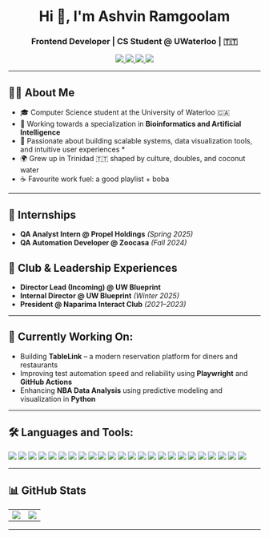 <h1 align="center">Hi 👋, I'm Ashvin Ramgoolam</h1>
<h3 align="center">Frontend Developer | CS Student @ UWaterloo | 🇹🇹 </h3>

<p align="center">
  <a href="mailto:a2ramgoo@uwaterloo.ca">
    <img src="https://img.shields.io/badge/Email-a2ramgoo@uwaterloo.ca-D14836?style=for-the-badge&logo=gmail&logoColor=white" />
  </a>
  <a href="https://www.linkedin.com/in/ashvin-ramgoolam">
    <img src="https://img.shields.io/badge/LinkedIn-Ashvin%20Ramgoolam-0077B5?style=for-the-badge&logo=linkedin&logoColor=white" />
  </a>
  <a href="https://github.com/AshvinRamgo">
    <img src="https://img.shields.io/badge/GitHub-AshvinRamgo-181717?style=for-the-badge&logo=github&logoColor=white" />
  </a>
  <a href="#">
    <img src="https://img.shields.io/badge/Portfolio-In%20Progress-F9A03C?style=for-the-badge&logo=vercel&logoColor=white" />
  </a>
</p>

---


## 👨‍💻 About Me

- 🎓 Computer Science student at the University of Waterloo 🇨🇦  
- 🧬 Working towards a specialization in **Bioinformatics and Artificial Intelligence**  
- 🧪 Passionate about building scalable systems, data visualization tools, and intuitive user experiences  *
- 🌍 Grew up in Trinidad 🇹🇹 shaped by culture, doubles, and coconut water
- ☕ Favourite work fuel: a good playlist + boba

---

## 💼 Internships
- **QA Analyst Intern @ Propel Holdings** *(Spring 2025)*  
- **QA Automation Developer @ Zoocasa** *(Fall 2024)*  

## 🤝 Club & Leadership Experiences
- **Director Lead (Incoming) @ UW Blueprint**  
- **Internal Director @ UW Blueprint** *(Winter 2025)*  
- **President @ Naparima Interact Club** *(2021–2023)*  

---

## 🧠 Currently Working On:
- Building **TableLink** – a modern reservation platform for diners and restaurants  
- Improving test automation speed and reliability using **Playwright** and **GitHub Actions**  
- Enhancing **NBA Data Analysis** using predictive modeling and visualization in **Python**

---

## 🛠 Languages and Tools:

<p align="left">
  <img src="https://img.shields.io/badge/C++-%2300599C.svg?style=plastic&logo=c%2B%2B&logoColor=white" />
  <img src="https://img.shields.io/badge/TypeScript-%23007ACC.svg?style=plastic&logo=typescript&logoColor=white" />
  <img src="https://img.shields.io/badge/Python-3670A0?style=plastic&logo=python&logoColor=ffdd54" />
  <img src="https://img.shields.io/badge/JavaScript-%23323330.svg?style=plastic&logo=javascript&logoColor=%23F7DF1E" />
  <img src="https://img.shields.io/badge/Go-%2300ADD8.svg?style=plastic&logo=go&logoColor=white" />
  <img src="https://img.shields.io/badge/HTML5-%23E34F26.svg?style=plastic&logo=html5&logoColor=white" />
  <img src="https://img.shields.io/badge/CSS3-%231572B6.svg?style=plastic&logo=css3&logoColor=white" />
  <img src="https://img.shields.io/badge/React-%2320232a.svg?style=plastic&logo=react&logoColor=%2361DAFB" />
  <img src="https://img.shields.io/badge/TailwindCSS-%2338B2AC.svg?style=plastic&logo=tailwind-css&logoColor=white" />
  <img src="https://img.shields.io/badge/FastAPI-005571?style=plastic&logo=fastapi" />
  <img src="https://img.shields.io/badge/MongoDB-%2347A248.svg?style=plastic&logo=mongodb&logoColor=white" />
  <img src="https://img.shields.io/badge/MySQL-%2300f.svg?style=plastic&logo=mysql&logoColor=white" />
  <img src="https://img.shields.io/badge/NodeJS-%23339933.svg?style=plastic&logo=node.js&logoColor=white" />
  <img src="https://img.shields.io/badge/Git-%23F05033.svg?style=plastic&logo=git&logoColor=white" />
  <img src="https://img.shields.io/badge/Linux-%23FCC624.svg?style=plastic&logo=linux&logoColor=black" />
  <img src="https://img.shields.io/badge/Pandas-%23150458.svg?style=plastic&logo=pandas&logoColor=white" />
  <img src="https://img.shields.io/badge/Seaborn-%23000000.svg?style=plastic" />
  <img src="https://img.shields.io/badge/Scikit--Learn-F7931E?style=plastic&logo=scikit-learn&logoColor=white" />
  <img src="https://img.shields.io/badge/Cypress-17202C?style=plastic&logo=cypress&logoColor=white" />
  <img src="https://img.shields.io/badge/Selenium-%2343B02A.svg?style=plastic&logo=selenium&logoColor=white" />
  <img src="https://img.shields.io/badge/GitHub%20Actions-%232671E5.svg?style=plastic&logo=githubactions&logoColor=white" />
  <img src="https://img.shields.io/badge/Zapier-FC7E0F?style=plastic&logo=zapier&logoColor=white" />
  <img src="https://img.shields.io/badge/Postman-FF6C37?style=plastic&logo=postman&logoColor=white" />
  <img src="https://img.shields.io/badge/Vercel-%23000000.svg?style=plastic&logo=vercel&logoColor=white" />
</p>

---

## 📊 GitHub Stats
<table>
  <tr>
    <td><img src="https://github-readme-stats.vercel.app/api?username=AshvinRamgo&theme=dark&show_icons=true&count_private=true" /></td>
    <td><img src="https://github-readme-stats.vercel.app/api/top-langs/?username=AshvinRamgo&layout=compact&theme=dark" /></td>
  </tr>
</table>

---

